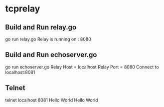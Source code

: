 # tcprelay

## Build and Run relay.go
go run relay.go 
Relay is running on :  8080


## Build and Run echoserver.go
go run echoserver.go 
Relay Host =  localhost Relay Port = 8080
Connect to localhost:8081

## Telnet 
telnet localhost 8081
Hello World
Hello World
